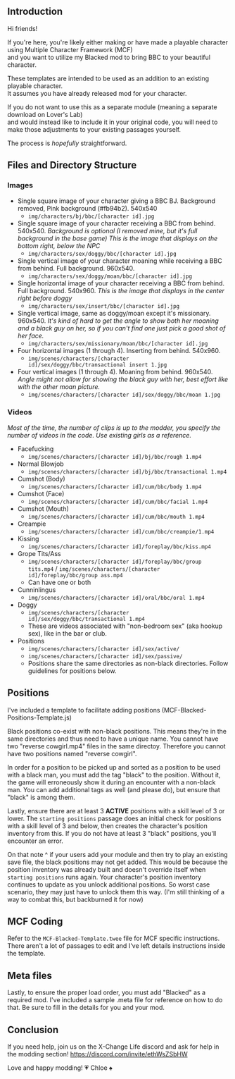 
## Introduction

Hi friends!

If you're here, you're likely either making or have made a playable character using Multiple Character Framework (MCF)  
and you want to utilize my Blacked mod to bring BBC to your beautiful character.

These templates are intended to be used as an addition to an existing playable character.  
It assumes you have already released mod for your character.  

If you do not want to use this as a separate module (meaning a separate download on Lover's Lab)  
and would instead like to include it in your original code, you will need to make those adjustments to your existing 
passages yourself.

The process is *hopefully* straightforward.


## Files and Directory Structure

### Images

- Single square image of your character giving a BBC BJ. Background removed, Pink background (#fb94b2). 540x540
    - `img/characters/bj/bbc/[character id].jpg`
- Single square image of your character receiving a BBC from behind. 540x540. *Background is optional (I removed mine, but it's full background in the base game) This is the image that displays on the bottom right, below the NPC*
    - `img/characters/sex/doggy/bbc/[character id].jpg`
- Single vertical image of your character moaning while receiving a BBC from behind. Full background. 960x540.
    - `img/characters/sex/doggy/moan/bbc/[character id].jpg`
- Single horizontal image of your character receiving a BBC from behind. Full background. 540x960. *This is the image that displays in the center right before doggy*
    - `img/characters/sex/insert/bbc/[character id].jpg`
- Single vertical image, same as doggy/moan except it's missionary. 960x540. *It's kind of hard to get the angle to show both her moaning and a black guy on her, so if you can't find one just pick a good shot of her face.*
    - `img/characters/sex/missionary/moan/bbc/[character id].jpg`
- Four horizontal images (1 through 4). Inserting from behind. 540x960.
    - `img/scenes/characters/[character id]/sex/doggy/bbc/transactional insert 1.jpg`
- Four vertical images (1 through 4). Moaning from behind. 960x540. *Angle might not allow for showing the black guy with her, best effort like with the other moan picture.*
    - `img/scenes/characters/[character id]/sex/doggy/bbc/moan 1.jpg`

### Videos

*Most of the time, the number of clips is up to the modder, you specify the number of videos in the code. Use existing girls as a reference.*

- Facefucking
    - `img/scenes/characters/[character id]/bj/bbc/rough 1.mp4`
- Normal Blowjob
    - `img/scenes/characters/[character id]/bj/bbc/transactional 1.mp4`
- Cumshot (Body) 
    - `img/scenes/characters/[character id]/cum/bbc/body 1.mp4`
- Cumshot (Face)
    - `img/scenes/characters/[character id]/cum/bbc/facial 1.mp4`
- Cumshot (Mouth)
    - `img/scenes/characters/[character id]/cum/bbc/mouth 1.mp4`
- Creampie
    - `img/scenes/characters/[character id]/cum/bbc/creampie/1.mp4`
- Kissing
    - `img/scenes/characters/[character id]/foreplay/bbc/kiss.mp4`
- Grope Tits/Ass
    - `img/scenes/characters/[character id]/foreplay/bbc/group tits.mp4` / `img/scenes/characters/[character id]/foreplay/bbc/group ass.mp4`
    - Can have one or both
- Cunninlingus
    - `img/scenes/characters/[character id]/oral/bbc/oral 1.mp4`
- Doggy
    - `img/scenes/characters/[character id]/sex/doggy/bbc/transactional 1.mp4`
    - These are videos associated with "non-bedroom sex" (aka hookup sex), like in the bar or club.
- Positions
    - `img/scenes/characters/[character id]/sex/active/`
    - `img/scenes/characters/[character id]/sex/passive/`
    - Positions share the same directories as non-black directories. Follow guidelines for positions below.

## Positions

I've included a template to facilitate adding positions (MCF-Blacked-Positions-Template.js)

Black positions co-exist with non-black positions. This means they're in the same directories and thus need to have a unique name. 
You cannot have two "reverse cowgirl.mp4" files in the same directoy. 
Therefore you cannot have two positions named "reverse cowgirl".

In order for a position to be picked up and sorted as a position to be used with a black man, you must add the tag "black" to the position.
Without it, the game will erroneously show it during an encounter with a non-black man.
You can add additional tags as well (and please do), but ensure that "black" is among them.

Lastly, ensure there are at least 3 **ACTIVE** positions with a skill level of 3 or lower.
The `starting positions` passage does an initial check for positions with a skill level of 3 and below, then creates the character's position inventory from this.
If you do not have at least 3 "black" positions, you'll encounter an error.

On that note ^ if your users add your module and then try to play an existing save file, the black positions may not get added. 
This would be because the position inventory was already built and doesn't override itself when `starting positions` runs again.
Your character's position inventory continues to update as you unlock additional positions. So worst case scenario, they may just have to unlock them this way.
(I'm still thinking of a way to combat this, but backburned it for now)


## MCF Coding

Refer to the `MCF-Blacked-Template.twee` file for MCF specific instructions.
There aren't a lot of passages to edit and I've left details instructions inside the template.


## Meta files

Lastly, to ensure the proper load order, you must add "Blacked" as a required mod.
I've included a sample .meta file for reference on how to do that. Be sure to fill in the details for you and your mod.

## Conclusion
If you need help, join us on the X-Change Life discord and ask for help in the modding section!
https://discord.com/invite/ethWsZSbHW

Love and happy modding!
:heartpulse: Chloe :spades:

